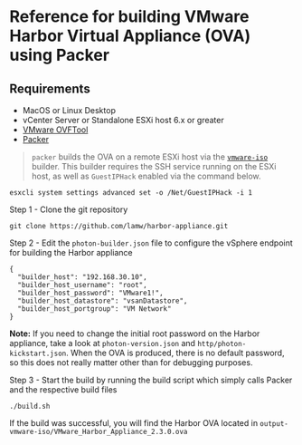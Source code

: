 # Reference for building VMware Harbor Virtual Appliance (OVA) using Packer

## Requirements

* MacOS or Linux Desktop
* vCenter Server or Standalone ESXi host 6.x or greater
* [VMware OVFTool](https://developer.vmware.com/web/tool/4.4.0/ovf)
* [Packer](https://www.packer.io/intro/getting-started/install.html)


> `packer` builds the OVA on a remote ESXi host via the [`vmware-iso`](https://www.packer.io/docs/builders/vmware-iso.html) builder. This builder requires the SSH service running on the ESXi host, as well as `GuestIPHack` enabled via the command below.
```
esxcli system settings advanced set -o /Net/GuestIPHack -i 1
```

Step 1 - Clone the git repository

```
git clone https://github.com/lamw/harbor-appliance.git
```

Step 2 - Edit the `photon-builder.json` file to configure the vSphere endpoint for building the Harbor appliance

```
{
  "builder_host": "192.168.30.10",
  "builder_host_username": "root",
  "builder_host_password": "VMware1!",
  "builder_host_datastore": "vsanDatastore",
  "builder_host_portgroup": "VM Network"
}
```

**Note:** If you need to change the initial root password on the Harbor appliance, take a look at `photon-version.json` and `http/photon-kickstart.json`. When the OVA is produced, there is no default password, so this does not really matter other than for debugging purposes.

Step 3 - Start the build by running the build script which simply calls Packer and the respective build files

```
./build.sh
````

If the build was successful, you will find the Harbor OVA located in `output-vmware-iso/VMware_Harbor_Appliance_2.3.0.ova`
